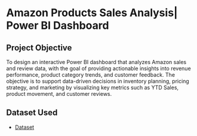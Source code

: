 # Amazon Products Sales Analysis| Power BI Dashboard 

## Project Objective
To design an interactive Power BI dashboard that analyzes Amazon sales and review data, with the goal of providing actionable insights into revenue performance, product category trends, and customer feedback. The objective is to support data-driven decisions in inventory planning, pricing strategy, and marketing by visualizing key metrics such as YTD Sales, product movement, and customer reviews.

## Dataset Used
- <a href="https://github.com/Anbu0007/Data-Analysis-Dashboard/blob/main/Amazon_Combined_Data.xlsx">Dataset</a>
